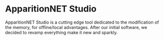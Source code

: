 # ApparitionNET Studio
 ApparitionNET Studio is a cutting edge tool dedicated to the modification of the memory, for offline/local advantages. After our initial software, we decided to revamp everything make it new and sparkly.
